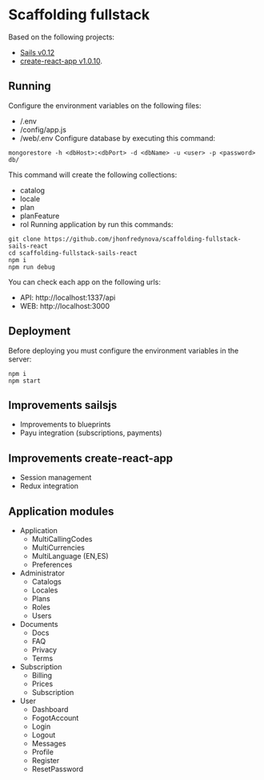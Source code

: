 # Scaffolding fullstack
Based on the following projects:
- [Sails v0.12](http://sailsjs.org) 
- [create-react-app v1.0.10](https://github.com/facebook/create-react-app).

## Running
Configure the environment variables on the following files:
- /.env
- /config/app.js
- /web/.env
Configure database by executing this command:
```
mongorestore -h <dbHost>:<dbPort> -d <dbName> -u <user> -p <password> db/
```
This command will create the following collections:
- catalog
- locale
- plan
- planFeature
- rol
Running application by run this commands:
```
git clone https://github.com/jhonfredynova/scaffolding-fullstack-sails-react
cd scaffolding-fullstack-sails-react
npm i
npm run debug
```
You can check each app on the following urls:
- API: http://localhost:1337/api
- WEB: http://localhost:3000

## Deployment
Before deploying you must configure the environment variables in the server:
```
npm i
npm start
```

## Improvements sailsjs
- Improvements to blueprints
- Payu integration (subscriptions, payments)

## Improvements create-react-app
- Session management
- Redux integration

## Application modules
- Application
  - MultiCallingCodes
  - MultiCurrencies
  - MultiLanguage (EN,ES)
  - Preferences
- Administrator
  - Catalogs
  - Locales
  - Plans
  - Roles
  - Users
- Documents 
  - Docs
  - FAQ
  - Privacy
  - Terms
- Subscription 
  - Billing
  - Prices
  - Subscription
- User
  - Dashboard
  - FogotAccount
  - Login
  - Logout
  - Messages
  - Profile
  - Register
  - ResetPassword
